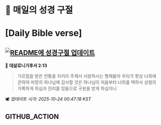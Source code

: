 # 🙏 매일의 성경 구절
# [Daily Bible verse]
## [![README에 성경구절 업데이트](https://github.com/DONGSUKA/first_test/actions/workflows/update-readme-bible.yml/badge.svg)](https://github.com/DONGSUKA/first_test/actions/workflows/update-readme-bible.yml)
<!-- START_BIBLE_VERSE -->
📖 **데살로니가후서 2:13**
> 가르침을 받은 전통을 지키라 주께서 사랑하시는 형제들아 우리가 항상 너희에 관하여 마땅히 하나님께 감사할 것은 하나님이 처음부터 너희를 택하사 성령의 거룩하게 하심과 진리를 믿음으로 구원을 받게 하심이니

🕊️ _업데이트 시각: 2025-10-24 00:47:18 KST_
  <!-- END_BIBLE_VERSE -->
## GITHUB_ACTION
